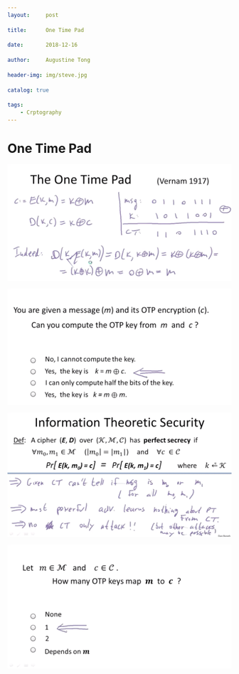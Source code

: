 ```yaml
---
layout:     post

title:      One Time Pad

date:       2018-12-16

author:     Augustine Tong

header-img: img/steve.jpg

catalog: true

tags:
    - Crptography
---
```


# One Time Pad

![One Time Pad](/img/crpto/OTP_Concept.png)

![OTP_P0](/img/crpto/OTP_P0.png)

![OTP_Pefect_Security](/img/crpto/OTP_Pefect_Security.png)

![OTP_P1](/img/crpto/OTP_P1.png)

